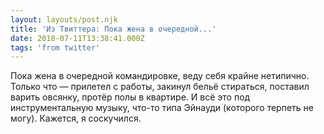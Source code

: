 ```yaml
---
layout: layouts/post.njk
title: 'Из Твиттера: Пока жена в очередной...'
date: 2018-07-11T13:38:41.000Z
tags: 'from twitter'
---
```



Пока жена в очередной командировке, веду себя крайне нетипично. Только что — прилетел с работы, закинул бельё стираться, поставил варить овсянку, протёр полы в квартире. И всё это под инструментальную музыку, что-то типа Эйнауди (которого терпеть не могу). Кажется, я соскучился.
